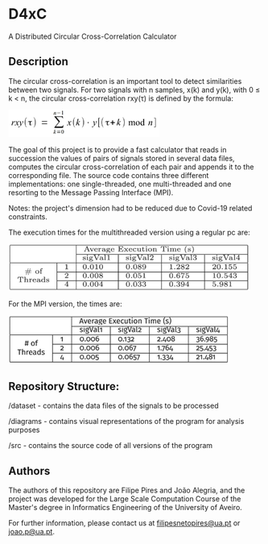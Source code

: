 # D4xC
A Distributed Circular Cross-Correlation Calculator

## Description

The circular cross-correlation is an important tool to detect similarities between two signals.
For two signals with n samples, x(k) and y(k), with 0 ≤ k < n, the circular cross-correlation rxy(τ) is defined by the formula:

<img src="https://github.com/FilipePires98/CrossCorrelationCalculator/blob/master/diagrams/formula.jpg" width="300px">

The goal of this project is to provide a fast calculator that reads in succession the values of pairs of signals stored in several data files, computes the circular cross-correlation of each pair and appends it to the corresponding file.
The source code contains three different implementations: one single-threaded, one multi-threaded and one resorting to the Message Passing Interface (MPI).

Notes: the project's dimension had to be reduced due to Covid-19 related constraints.

The execution times for the multithreaded version using a regular pc are:

<img src="https://github.com/FilipePires98/CrossCorrelationCalculator/blob/master/diagrams/tables/multithreaded-exectime-problem2.jpg" width="480px">

For the MPI version, the times are:

<img src="https://github.com/FilipePires98/CrossCorrelationCalculator/blob/master/diagrams/tables/mpi-exectime-problem2.jpg" width="440px">

## Repository Structure:

/dataset - contains the data files of the signals to be processed

/diagrams - contains visual representations of the program for analysis purposes

/src - contains the source code of all versions of the program

## Authors

The authors of this repository are Filipe Pires and João Alegria, and the project was developed for the Large Scale Computation Course of the Master's degree in Informatics Engineering of the University of Aveiro.

For further information, please contact us at filipesnetopires@ua.pt or joao.p@ua.pt.
